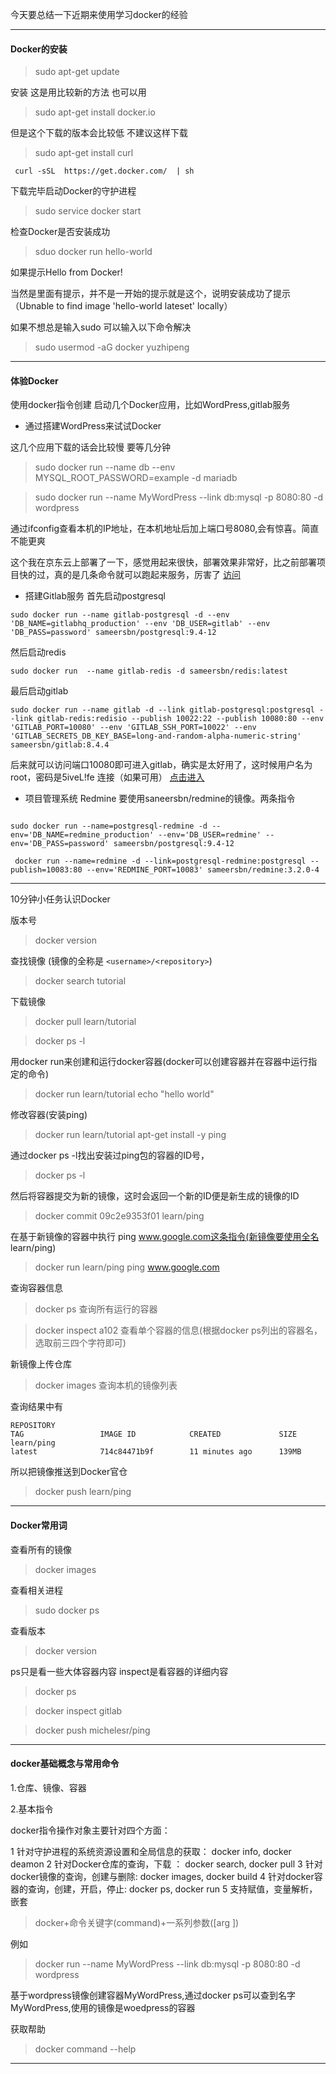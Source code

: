 今天要总结一下近期来使用学习docker的经验

****
#### Docker的安装
>sudo apt-get update

安装  这是用比较新的方法 也可以用
>  sudo apt-get install docker.io

但是这个下载的版本会比较低  不建议这样下载

> sudo apt-get install curl

```
 curl -sSL  https://get.docker.com/  | sh
```
下载完毕启动Docker的守护进程

>sudo service docker start

检查Docker是否安装成功
> sduo docker run hello-world 

如果提示Hello from Docker! 

当然是里面有提示，并不是一开始的提示就是这个，说明安装成功了提示（Ubnable to find image 'hello-world lateset' locally）

如果不想总是输入sudo 可以输入以下命令解决
>sudo usermod  -aG docker yuzhipeng

****

#### 体验Docker
使用docker指令创建 启动几个Docker应用，比如WordPress,gitlab服务


* 通过搭建WordPress来试试Docker

这几个应用下载的话会比较慢 要等几分钟

> sudo docker run --name db --env MYSQL_ROOT_PASSWORD=example -d mariadb

> sudo  docker run --name MyWordPress  --link db:mysql -p 8080:80 -d wordpress 




通过ifconfig查看本机的IP地址，在本机地址后加上端口号8080,会有惊喜。简直不能更爽

这个我在京东云上部署了一下，感觉用起来很快，部署效果非常好，比之前部署项目快的过，真的是几条命令就可以跑起来服务，厉害了  [访问](http://116.196.76.223:8079/)


* 搭建Gitlab服务
首先启动postgresql

```
sudo docker run --name gitlab-postgresql -d --env 'DB_NAME=gitlabhq_production' --env 'DB_USER=gitlab' --env 'DB_PASS=password' sameersbn/postgresql:9.4-12

```

然后启动redis

```
sudo docker run  --name gitlab-redis -d sameersbn/redis:latest 
```
最后启动gitlab

```
sudo docker run --name gitlab -d --link gitlab-postgresql:postgresql --link gitlab-redis:redisio --publish 10022:22 --publish 10080:80 --env  'GITLAB_PORT=10080' --env 'GITLAB_SSH_PORT=10022' --env 'GITLAB_SECRETS_DB_KEY_BASE=long-and-random-alpha-numeric-string' sameersbn/gitlab:8.4.4

```
后来就可以访问端口10080即可进入gitlab，确实是太好用了，这时候用户名为root，密码是5iveL!fe   连接（如果可用） [点击进入](http://116.196.76.223:10080)

* 项目管理系统 Redmine
要使用saneersbn/redmine的镜像。两条指令
```

sudo docker run --name=postgresql-redmine -d --env='DB_NAME=redmine_production' --env='DB_USER=redmine' --env='DB_PASS=password' sameersbn/postgresql:9.4-12

 docker run --name=redmine -d --link=postgresql-redmine:postgresql --publish=10083:80 --env='REDMINE_PORT=10083' sameersbn/redmine:3.2.0-4

```

**** 

10分钟小任务认识Docker

版本号
>docker version

查找镜像 (镜像的全称是  ```<username>/<repository>```)

>docker search tutorial

下载镜像
>docker pull learn/tutorial 

>docker ps -l

用docker run来创建和运行docker容器(docker可以创建容器并在容器中运行指定的命令)
>docker run learn/tutorial  echo "hello world"

修改容器(安装ping)
>docker run learn/tutorial apt-get install -y ping

通过docker ps -l找出安装过ping包的容器的ID号，
>docker ps -l

然后将容器提交为新的镜像，这时会返回一个新的ID便是新生成的镜像的ID
>docker commit 09c2e9353f01 learn/ping

在基于新镜像的容器中执行 ping www.google.com这条指令(新镜像要使用全名 learn/ping)
> docker run learn/ping ping www.google.com

查询容器信息

>docker ps    查询所有运行的容器

>docker inspect a102  查看单个容器的信息(根据docker ps列出的容器名，选取前三四个字符即可)

新镜像上传仓库

>docker images  查询本机的镜像列表

查询结果中有

```
REPOSITORY                                                                      TAG                 IMAGE ID            CREATED             SIZE
learn/ping                                                                      latest              714c84471b9f        11 minutes ago      139MB
```

所以把镜像推送到Docker官仓

> docker push learn/ping

****

#### Docker常用词

查看所有的镜像
>docker images 

查看相关进程
>sudo docker ps

查看版本
>docker version

ps只是看一些大体容器内容 inspect是看容器的详细内容
>docker ps 

>docker inspect gitlab

>docker push michelesr/ping 

****

#### docker基础概念与常用命令
1.仓库、镜像、容器

2.基本指令

docker指令操作对象主要针对四个方面：

 1 针对守护进程的系统资源设置和全局信息的获取： docker info, docker deamon
 2 针对Docker仓库的查询，下载 ： docker search, docker pull
 3 针对docker镜像的查询，创建与删除: docker images, docker build
 4 针对docker容器的查询，创建，开启，停止: docker ps, docker run
 5 支持赋值，变量解析，嵌套

>docker+命令关键字(command)+一系列参数([arg  ])

例如
>docker run --name MyWordPress --link db:mysql -p 8080:80 -d wordpress

基于wordpress镜像创建容器MyWordPress,通过docker ps可以查到名字MyWordPress,使用的镜像是woedpress的容器


获取帮助
>docker command --help


*****
#### 


